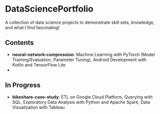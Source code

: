 # DataSciencePortfolio
A collection of data science projects to demonstrate skill sets, knowledge, and what I find fascinating!

## Contents
- **neural-network-compression**: Machine Learning with PyTorch (Model Training/Evaluation, Parameter Tuning), Android Development with Kotlin and TensorFlow Lite
- 
## In Progress
- **bikeshare-case-study**: ETL on Google Cloud Platform, Querying with SQL, Exploratory Data Analysis with Python and Apache Spark, Data Visualization with Tableau

